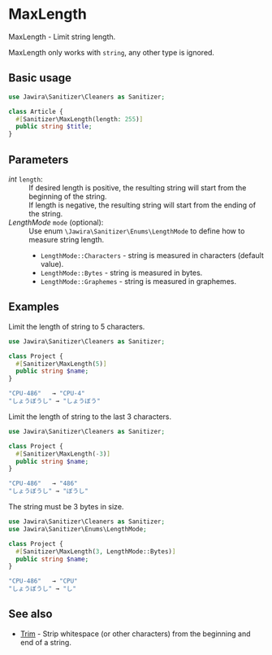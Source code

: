 # MaxLength

MaxLength - Limit string length.

MaxLength only works with `string`, any other type is ignored.

## Basic usage

```php
use Jawira\Sanitizer\Cleaners as Sanitizer;

class Article {
  #[Sanitizer\MaxLength(length: 255)]
  public string $title;
}
```

## Parameters

<dl>

<dt><em>int</em> <code>length</code>:</dt>
<dd>
If desired length is positive, the resulting string will start from the beginning of the string.<br>
If length is negative, the resulting string will start from the ending of the string.
</dd>

<dt><em>LengthMode</em> <code>mode</code> (optional):</dt>
<dd>
Use enum <code>\Jawira\Sanitizer\Enums\LengthMode</code> to define how to measure string length.<br>

<ul>
<li><code>LengthMode::Characters</code> - string is measured in characters (default value).</li>
<li><code>LengthMode::Bytes</code> - string is measured in bytes.</li>
<li><code>LengthMode::Graphemes</code> - string is measured in graphemes.</li>
</ul>
</dd>

</dl>

## Examples

Limit the length of string to 5 characters.

```php
use Jawira\Sanitizer\Cleaners as Sanitizer;

class Project {
  #[Sanitizer\MaxLength(5)]
  public string $name;
}
```

```php
"CPU-486"   → "CPU-4"
"しょうぼうし" → "しょうぼう"
```

Limit the length of string to the last 3 characters.

```php
use Jawira\Sanitizer\Cleaners as Sanitizer;

class Project {
  #[Sanitizer\MaxLength(-3)]
  public string $name;
}
```

```php
"CPU-486"   → "486"
"しょうぼうし" → "ぼうし"
```

The string must be 3 bytes in size.

```php
use Jawira\Sanitizer\Cleaners as Sanitizer;
use Jawira\Sanitizer\Enums\LengthMode;

class Project {
  #[Sanitizer\MaxLength(3, LengthMode::Bytes)]
  public string $name;
}
```

```php
"CPU-486"   → "CPU"
"しょうぼうし" → "し"
```

## See also

* [Trim](Trim.md) - Strip whitespace (or other characters) from the beginning and end of a string.
